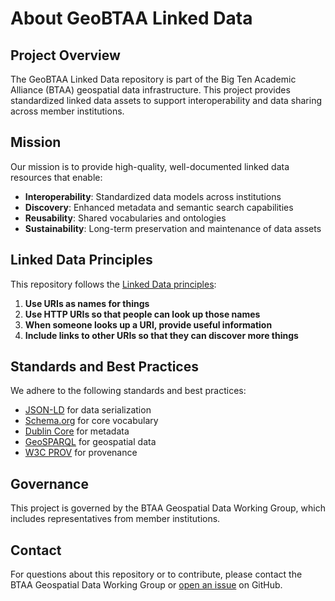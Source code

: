 # About GeoBTAA Linked Data

## Project Overview

The GeoBTAA Linked Data repository is part of the Big Ten Academic Alliance (BTAA) geospatial data infrastructure. This project provides standardized linked data assets to support interoperability and data sharing across member institutions.

## Mission

Our mission is to provide high-quality, well-documented linked data resources that enable:

- **Interoperability**: Standardized data models across institutions
- **Discovery**: Enhanced metadata and semantic search capabilities
- **Reusability**: Shared vocabularies and ontologies
- **Sustainability**: Long-term preservation and maintenance of data assets

## Linked Data Principles

This repository follows the [Linked Data principles](https://www.w3.org/DesignIssues/LinkedData.html):

1. **Use URIs as names for things**
2. **Use HTTP URIs so that people can look up those names**
3. **When someone looks up a URI, provide useful information**
4. **Include links to other URIs so that they can discover more things**

## Standards and Best Practices

We adhere to the following standards and best practices:

- [JSON-LD](https://json-ld.org/) for data serialization
- [Schema.org](https://schema.org/) for core vocabulary
- [Dublin Core](https://dublincore.org/) for metadata
- [GeoSPARQL](https://www.opengeospatial.org/standards/geosparql) for geospatial data
- [W3C PROV](https://www.w3.org/TR/prov-overview/) for provenance

## Governance

This project is governed by the BTAA Geospatial Data Working Group, which includes representatives from member institutions.

## Contact

For questions about this repository or to contribute, please contact the BTAA Geospatial Data Working Group or [open an issue](https://github.com/geobtaa/ld/issues) on GitHub. 